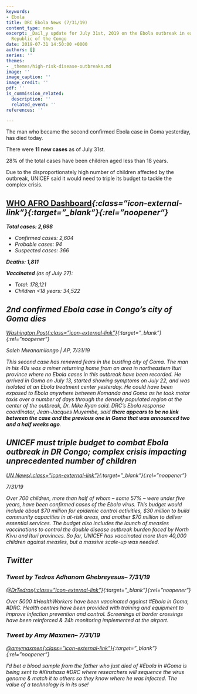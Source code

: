 ```yaml
---
keywords:
- Ebola
title: DRC Ebola News (7/31/19)
content_type: news
excerpt: _Dail_y update for July 31st, 2019 on the Ebola outbreak in eastern Democratic
  Republic of the Congo
date: 2019-07-31 14:50:00 +0000
authors: []
series: ''
themes:
- _themes/high-risk-disease-outbreaks.md
image: ''
image_caption: ''
image_credit: ''
pdf: ''
is_commission_related:
  description: ''
  related_event: ''
references: ''

---
```

The man who became the second confirmed Ebola case in Goma yesterday, has died today.

There were **11 new cases** as of July 31st.

28% of the total cases have been children aged less than 18 years.

Due to the disproportionately high number of children affected by the outbreak, UNICEF said it would need to triple its budget to tackle the complex crisis.

## [WHO AFRO Dashboard](https://who.maps.arcgis.com/apps/opsdashboard/index.html#/e70c3804f6044652bc37cce7d8fcef6c)<i/>{:class=”icon-external-link”}{:target=”_blank”}{:rel=”noopener”}

**Total cases: 2,698**

* Confirmed cases: 2,604
* Probable cases: 94
* Suspected cases: 366

**Deaths: 1,811**

**Vaccinated** (as of July 27):

* Total: 178,121
* Children <18 years: 34,522

## 2nd confirmed Ebola case in Congo’s city of Goma dies

[_Washington Post_<i/>{:class=”icon-external-link”}](https://www.washingtonpost.com/world/africa/2nd-confirmed-ebola-case-in-congos-city-of-goma-dies/2019/07/31/ade2c2fe-b387-11e9-acc8-1d847bacca73_story.html?utm_term=.3b56e2769a85){:target=”_blank”}{:rel=”noopener”}

_Saleh Mwanamilongo | AP, 7/31/19_

This second case has renewed fears in the bustling city of Goma. The man in his 40s was a miner returning home from an area in northeastern Ituri province where no Ebola cases in this outbreak have been recorded. He arrived in Goma on July 13, started showing symptoms on July 22, and was isolated at an Ebola treatment center yesterday. He could have been exposed to Ebola anywhere between Komanda and Goma as he took motor taxis over a number of days through the densely populated region at the center of the outbreak, Dr. Mike Ryan said. DRC’s Ebola response coordinator, Jean-Jacques Muyembe, said **there appears to be no link between the case and the previous one in Goma that was announced two and a half weeks ago**.

## UNICEF must triple budget to combat Ebola outbreak in DR Congo; complex crisis impacting unprecedented number of children

[_UN News_<i/>{:class=”icon-external-link”}](https://news.un.org/en/story/2019/07/1043491){:target=”_blank”}{:rel=”noopener”}

_7/31/19_

Over 700 children, more than half of whom – some 57% – were under five years, have been confirmed cases of the Ebola virus. This budget would include about $70 million for epidemic control activities, $30 million to build community capacities in at-risk areas, and another $70 million to deliver essential services. The budget also includes the launch of measles vaccinations to control the double disease outbreak burden faced by North Kivu and Ituri provinces. So far, UNICEF has vaccinated more than 40,000 children against measles, but a massive scale-up was needed.

## Twitter

### Tweet by Tedros Adhanom Ghebreyesus– 7/31/19

[@DrTedros<i/>{:class=”icon-external-link”}](https://twitter.com/DrTedros/status/1156472490237059073){:target=”_blank”}{:rel=”noopener”}

Over 5000 #HealthWorkers have been vaccinated against #Ebola in Goma, #DRC. Health centres have been provided with training and equipment to improve infection prevention and control. Screenings at border crossings have been reinforced & 24h monitoring implemented at the airport.

### Tweet by Amy Maxmen– 7/31/19

[@amymaxmen<i/>{:class=”icon-external-link”}](https://twitter.com/amymaxmen/status/1156564508342571015){:target=”_blank”}{:rel=”noopener”}

I’d bet a blood sample from the father who just died of #Ebola in #Goma is being sent to #Kinshasa #DRC where researchers will sequence the virus genome & match it to others so they know where he was infected. The value of a technology is in its use!